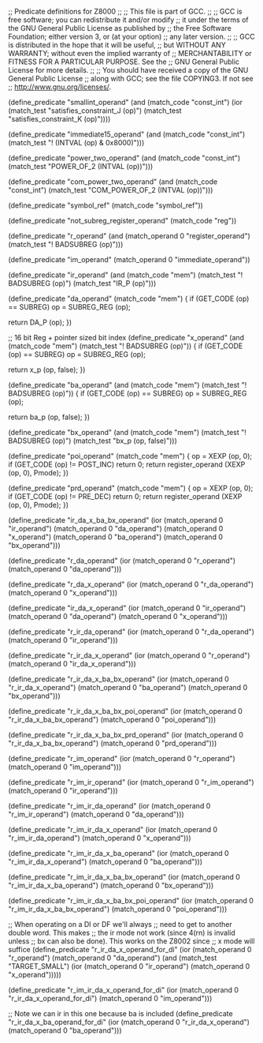 ;; Predicate definitions for Z8000
;;
;; This file is part of GCC.
;;
;; GCC is free software; you can redistribute it and/or modify
;; it under the terms of the GNU General Public License as published by
;; the Free Software Foundation; either version 3, or (at your option)
;; any later version.
;;
;; GCC is distributed in the hope that it will be useful,
;; but WITHOUT ANY WARRANTY; without even the implied warranty of
;; MERCHANTABILITY or FITNESS FOR A PARTICULAR PURPOSE.  See the
;; GNU General Public License for more details.
;;
;; You should have received a copy of the GNU General Public License
;; along with GCC; see the file COPYING3.  If not see
;; <http://www.gnu.org/licenses/>.


(define_predicate "smallint_operand" 
  (and (match_code "const_int")
       (ior (match_test "satisfies_constraint_J (op)")
            (match_test "satisfies_constraint_K (op)"))))

(define_predicate "immediate15_operand"
  (and (match_code "const_int")
       (match_test "! (INTVAL (op) & 0x8000)")))

(define_predicate "power_two_operand"
  (and (match_code "const_int")
       (match_test "POWER_OF_2 (INTVAL (op))")))

(define_predicate "com_power_two_operand"
  (and (match_code "const_int")
       (match_test "COM_POWER_OF_2 (INTVAL (op))")))

(define_predicate "symbol_ref"
  (match_code "symbol_ref"))

(define_predicate "not_subreg_register_operand"
  (match_code "reg"))



(define_predicate "r_operand"
  (and (match_operand 0 "register_operand")
       (match_test "! BADSUBREG (op)")))

(define_predicate "im_operand"
  (match_operand 0 "immediate_operand"))

(define_predicate "ir_operand"
  (and (match_code "mem")
       (match_test "! BADSUBREG (op)")
       (match_test "IR_P (op)")))

(define_predicate "da_operand"
  (match_code "mem")
{
  if (GET_CODE (op) == SUBREG)
    op = SUBREG_REG (op);

  return DA_P (op);
})

;; 16 bit Reg  + pointer sized bit index
(define_predicate "x_operand"
  (and (match_code "mem")
       (match_test "! BADSUBREG (op)"))
{
  if (GET_CODE (op) == SUBREG)
    op = SUBREG_REG (op);

  return x_p (op, false);
})

(define_predicate "ba_operand"
  (and (match_code "mem")
       (match_test "! BADSUBREG (op)"))
{
  if (GET_CODE (op) == SUBREG)
    op = SUBREG_REG (op);

  return ba_p (op, false);
})

(define_predicate "bx_operand"
  (and (match_code "mem")
       (match_test "! BADSUBREG (op)")
       (match_test "bx_p (op, false)")))

(define_predicate "poi_operand"
  (match_code "mem")
{
  op = XEXP (op, 0);
  if (GET_CODE (op) != POST_INC)
    return 0;
  return register_operand (XEXP (op, 0), Pmode);
})

(define_predicate "prd_operand"
  (match_code "mem")
{
  op = XEXP (op, 0);
  if (GET_CODE (op) != PRE_DEC)
    return 0;
  return register_operand (XEXP (op, 0), Pmode);
})

(define_predicate "ir_da_x_ba_bx_operand"
  (ior (match_operand 0 "ir_operand")
       (match_operand 0 "da_operand")
       (match_operand 0 "x_operand")
       (match_operand 0 "ba_operand")
       (match_operand 0 "bx_operand")))

(define_predicate "r_da_operand"
  (ior (match_operand 0 "r_operand")
       (match_operand 0 "da_operand")))

(define_predicate "r_da_x_operand"
  (ior (match_operand 0 "r_da_operand")
       (match_operand 0 "x_operand")))

(define_predicate "ir_da_x_operand"
  (ior (match_operand 0 "ir_operand")
       (match_operand 0 "da_operand")
       (match_operand 0 "x_operand")))

(define_predicate "r_ir_da_operand"
  (ior (match_operand 0 "r_da_operand")
       (match_operand 0 "ir_operand")))

(define_predicate "r_ir_da_x_operand"
  (ior (match_operand 0 "r_operand")
       (match_operand 0 "ir_da_x_operand")))

(define_predicate "r_ir_da_x_ba_bx_operand"
  (ior (match_operand 0 "r_ir_da_x_operand")
       (match_operand 0 "ba_operand")
       (match_operand 0 "bx_operand")))

(define_predicate "r_ir_da_x_ba_bx_poi_operand"
  (ior (match_operand 0 "r_ir_da_x_ba_bx_operand")
       (match_operand 0 "poi_operand")))

(define_predicate "r_ir_da_x_ba_bx_prd_operand"
  (ior (match_operand 0 "r_ir_da_x_ba_bx_operand")
       (match_operand 0 "prd_operand")))

(define_predicate "r_im_operand"
  (ior (match_operand 0 "r_operand")
       (match_operand 0 "im_operand")))

(define_predicate "r_im_ir_operand"
  (ior (match_operand 0 "r_im_operand")
       (match_operand 0 "ir_operand")))

(define_predicate "r_im_ir_da_operand"
  (ior (match_operand 0 "r_im_ir_operand")
       (match_operand 0 "da_operand")))

(define_predicate "r_im_ir_da_x_operand"
  (ior (match_operand 0 "r_im_ir_da_operand")
       (match_operand 0 "x_operand")))

(define_predicate "r_im_ir_da_x_ba_operand"
  (ior (match_operand 0 "r_im_ir_da_x_operand")
       (match_operand 0 "ba_operand")))

(define_predicate "r_im_ir_da_x_ba_bx_operand"
  (ior (match_operand 0 "r_im_ir_da_x_ba_operand")
       (match_operand 0 "bx_operand")))

(define_predicate "r_im_ir_da_x_ba_bx_poi_operand"
  (ior (match_operand 0 "r_im_ir_da_x_ba_bx_operand")
       (match_operand 0 "poi_operand")))



;;  When operating on a DI or DF we'll always
;;  need to get to another double word.  This makes
;;  the ir mode not work (since 4(rn) is invalid unless
;;  bx can also be done).  This works on the Z8002 since
;;  x mode will suffice
(define_predicate "r_ir_da_x_operand_for_di"
  (ior (match_operand 0 "r_operand")
       (match_operand 0 "da_operand")
       (and (match_test "TARGET_SMALL")
            (ior (match_operand 0 "ir_operand")
                 (match_operand 0 "x_operand")))))

(define_predicate "r_im_ir_da_x_operand_for_di"
  (ior (match_operand 0 "r_ir_da_x_operand_for_di")
       (match_operand 0 "im_operand")))

;;  Note we can ir in this one because ba is included
(define_predicate "r_ir_da_x_ba_operand_for_di"
  (ior (match_operand 0 "r_ir_da_x_operand")
       (match_operand 0 "ba_operand")))

